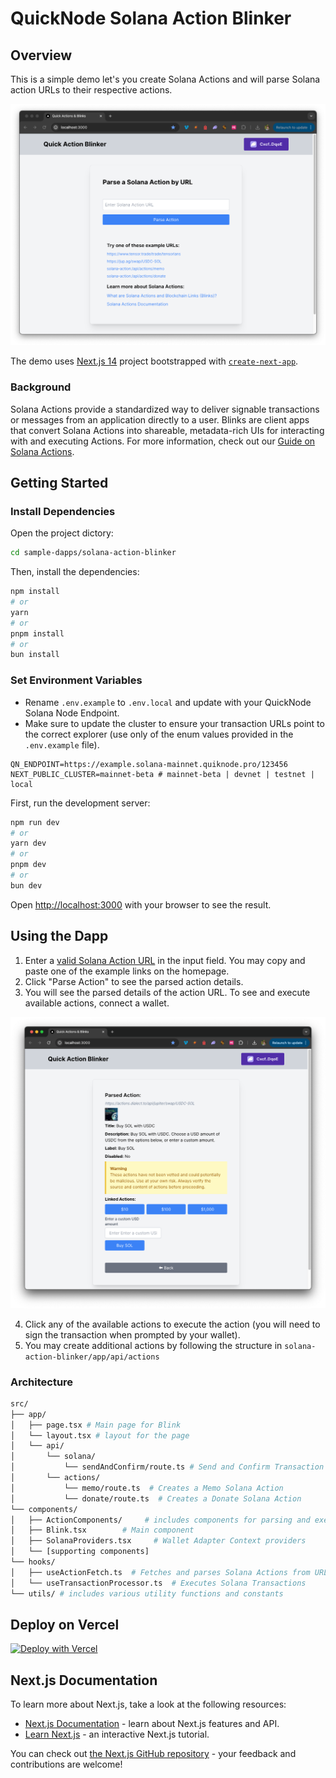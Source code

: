 # QuickNode Solana Action Blinker

## Overview

This is a simple demo let's you create Solana Actions and will parse Solana action URLs to their respective actions.

![Preview](public/preview.png)

The demo uses [Next.js 14](https://nextjs.org/) project bootstrapped with [`create-next-app`](https://github.com/vercel/next.js/tree/canary/packages/create-next-app).

### Background

Solana Actions provide a standardized way to deliver signable transactions or messages from an application directly to a user. 
Blinks are client apps that convert Solana Actions into shareable, metadata-rich UIs for interacting with and executing Actions.
For more information, check out our [Guide on Solana Actions](https://www.quicknode.com/guides/solana-development/solana-pay/actions-and-blinks/).

## Getting Started

### Install Dependencies

Open the project dictory: 

```bash
cd sample-dapps/solana-action-blinker
```
Then, install the dependencies:

```bash
npm install
# or
yarn
# or
pnpm install
# or
bun install
```

### Set Environment Variables

- Rename `.env.example` to `.env.local` and update with your QuickNode Solana Node Endpoint.
- Make sure to update the cluster to ensure your transaction URLs point to the correct explorer (use only of the enum values provided in the `.env.example` file).

```env
QN_ENDPOINT=https://example.solana-mainnet.quiknode.pro/123456
NEXT_PUBLIC_CLUSTER=mainnet-beta # mainnet-beta | devnet | testnet | local
```

First, run the development server:

```bash
npm run dev
# or
yarn dev
# or
pnpm dev
# or
bun dev
```

Open [http://localhost:3000](http://localhost:3000) with your browser to see the result.

## Using the Dapp

1. Enter a [valid Solana Action URL](https://solana.com/docs/advanced/actions#detecting-actions-via-blinks) in the input field. You may copy and paste one of the example links on the homepage.
2. Click "Parse Action" to see the parsed action details.
3. You will see the parsed details of the action URL. To see and execute available actions, connect a wallet. 

![Preview](public/parsed-jup.png)

4. Click any of the available actions to execute the action (you will need to sign the transaction when prompted by your wallet).
5. You may create additional actions by following the structure in `solana-action-blinker/app/api/actions`

### Architecture

```bash
src/
├── app/
│   ├── page.tsx # Main page for Blink
│   └── layout.tsx # layout for the page
│   └── api/
│       └── solana/
│           └── sendAndConfirm/route.ts # Send and Confirm Transaction
│       └── actions/
│           └── memo/route.ts  # Creates a Memo Solana Action
│           └── donate/route.ts  # Creates a Donate Solana Action
└── components/
│   ├── ActionComponents/     # includes components for parsing and executing Solana Actions
│   ├── Blink.tsx        # Main component
│   ├── SolanaProviders.tsx     # Wallet Adapter Context providers
│   └── [supporting components]
└── hooks/
│   ├── useActionFetch.ts  # Fetches and parses Solana Actions from URLs
│   └── useTransactionProcessor.ts  # Executes Solana Transactions
└── utils/ # includes various utility functions and constants

```

## Deploy on Vercel

[![Deploy with Vercel](https://vercel.com/button)](https://vercel.com/new/clone?repository-url=https%3A%2F%2Fgithub.com%2Fquiknode-labs%2Fqn-guide-examples%2Fsample-dapps%2Fsolana-action-blinker&env=QN_ENDPOINT,NEXT_PUBLIC_CLUSTER&envDescription=Requires%20a%20Solana%20Endpoint&envLink=https%3A%2F%2Fdashboard.quicknode.com%2Fendpoints&project-name=solana-action-blinker&repository-name=solana-action-blinker&redirect-url=https%3A%2F%2Fdashboard.quicknode.com%2F&demo-title=Quick%20Actions%20Blinker&demo-description=A%20sample%20tool%20for%20creating%20%26%20parsing%20Solana%20Actions%20and%20Generating%20Blinks%20)

## Next.js Documentation

To learn more about Next.js, take a look at the following resources:

- [Next.js Documentation](https://nextjs.org/docs) - learn about Next.js features and API.
- [Learn Next.js](https://nextjs.org/learn) - an interactive Next.js tutorial.

You can check out [the Next.js GitHub repository](https://github.com/vercel/next.js/) - your feedback and contributions are welcome!

